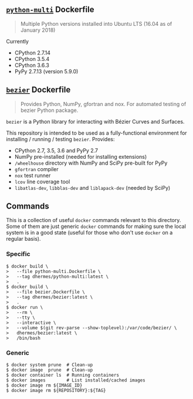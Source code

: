 ## [`python-multi`][1] Dockerfile

> Multiple Python versions installed into Ubuntu LTS (16.04 as of January 2018)

Currently

- CPython 2.7.14
- CPython 3.5.4
- CPython 3.6.3
- PyPy 2.7.13 (version 5.9.0)

## [`bezier`][2] Dockerfile

> Provides Python, NumPy, gfortran and nox. For automated testing of bezier Python package.

`bezier` is a Python library for interacting with Bézier Curves and Surfaces.

This repository is intended to be used as a fully-functional environment for installing / running / testing `bezier`. Provides:

- CPython 2.7, 3.5, 3.6 and PyPy 2.7
- NumPy pre-installed (needed for installing extensions)
- `/wheelhouse` directory with NumPy and SciPy pre-built for PyPy
- `gfortran` compiler
- `nox` test runner
- `lcov` line coverage tool
- `libatlas-dev`, `libblas-dev` and `liblapack-dev` (needed by SciPy)

## Commands

This is a collection of useful `docker` commands relevant to
this directory. Some of them are just generic `docker` commands
for making sure the local system is in a good state (useful
for those who don't use `docker` on a regular basis).

### Specific

```
$ docker build \
>   --file python-multi.Dockerfile \
>   --tag dhermes/python-multi:latest \
>   .
$ docker build \
>   --file bezier.Dockerfile \
>   --tag dhermes/bezier:latest \
>   .
$ docker run \
>   --rm \
>   --tty \
>   --interactive \
>   --volume $(git rev-parse --show-toplevel):/var/code/bezier/ \
>   dhermes/bezier:latest \
>   /bin/bash
```

### Generic

```
$ docker system prune  # Clean-up
$ docker image  prune  # Clean-up
$ docker container ls  # Running containers
$ docker images        # List installed/cached images
$ docker image rm ${IMAGE_ID}
$ docker image rm ${REPOSITORY}:${TAG}
```

[1]: https://hub.docker.com/r/dhermes/python-multi/
[2]: https://hub.docker.com/r/dhermes/bezier/
